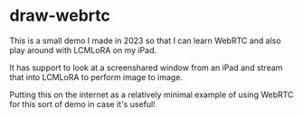 # draw-webrtc

This is a small demo I made in 2023 so that I can learn WebRTC and also play around with LCMLoRA on my iPad. 

It has support to look at a screenshared window from an iPad and stream that into LCMLoRA to perform image to image. 

Putting this on the internet as a relatively minimal example of using WebRTC for this sort of demo in case it's useful!
